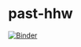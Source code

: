 # past-hhw

[![Binder](https://mybinder.org/badge_logo.svg)](https://mybinder.org/v2/gh/github/repo/master)
